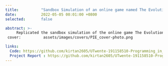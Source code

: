 ```yaml
---
title:          "Sandbox Simulation of an online game named The Evolution of Trust"
date:           2022-05-05 00:01:00 +0800
selected:       false

abstract: >-
     Replicated the sandbox simulation of the online game The Evolution of Trust using Python and its OOP capabilities, focusing on modeling interactions, strategies, and trust dynamics through object-oriented design to simulate and analyze trust evolution in game-theory scenarios.
 cover:          assets/images/covers/PIE_cover-photo.png

links:
  Code: https://github.com/kirtan2605/UTwente-191158510-Programming_in_Engineering/tree/master/Python%20Project/Code
  Project Report : https://github.com/kirtan2605/UTwente-191158510-Programming_in_Engineering/blob/1b1529d2cca4b58b44e3e2d61866dabb7411ab69/Python%20Project/PiE_Python_Project_Report%20-%20s2935848.pdf
---
```

